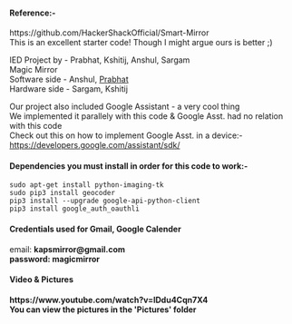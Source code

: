 <h4>Reference:-</h4>
https://github.com/HackerShackOfficial/Smart-Mirror<br>
This is an excellent starter code! Though I might argue ours is better ;)<br>


IED Project by - Prabhat, Kshitij, Anshul, Sargam<br>
Magic Mirror<br>
Software side - Anshul, <u>Prabhat</u><br>
Hardware side - Sargam, Kshitij<br>


Our project also included Google Assistant - a very cool thing<br>
We implemented it parallely with this code & Google Asst. had no relation with this code<br>
Check out this on how to implement Google Asst. in a device:-<br>
https://developers.google.com/assistant/sdk/


<h4>Dependencies you must install in order for this code to work:-</h4>
<code>sudo apt-get install python-imaging-tk</code><br>
<code>sudo pip3 install geocoder</code><br>
<code>pip3 install --upgrade google-api-python-client</code><br>
<code>pip3 install google_auth_oauthli</code><br>


<h4>Credentials used for Gmail, Google Calender</h4>
email: <b>kapsmirror@gmail.com<b><br>
password: <b>magicmirror<b><br>


<h4>Video & Pictures</h4>
https://www.youtube.com/watch?v=lDdu4Cqn7X4<br>
You can view the pictures in the 'Pictures' folder<br>
<br>
